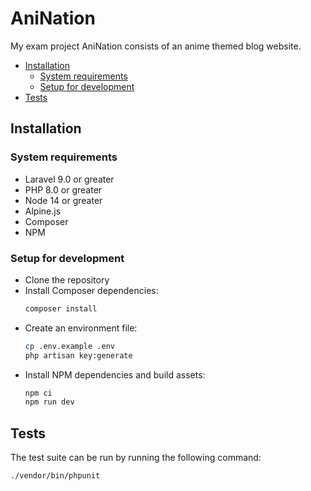 # AniNation

My exam project AniNation consists of an anime themed blog website.

- [Installation](#installation)
    - [System requirements](#system-requirements)
    - [Setup for development](#setup-for-development)
- [Tests](#tests)

## Installation

### System requirements

- Laravel 9.0 or greater
- PHP 8.0 or greater
- Node 14 or greater
- Alpine.js
- Composer
- NPM

### Setup for development

- Clone the repository
- Install Composer dependencies:
  ```bash
  composer install
  ```
- Create an environment file:
  ```bash
  cp .env.example .env
  php artisan key:generate
  ```
- Install NPM dependencies and build assets:
  ```bash
  npm ci
  npm run dev
  ```

## Tests

The test suite can be run by running the following command:

```bash
./vendor/bin/phpunit
```
